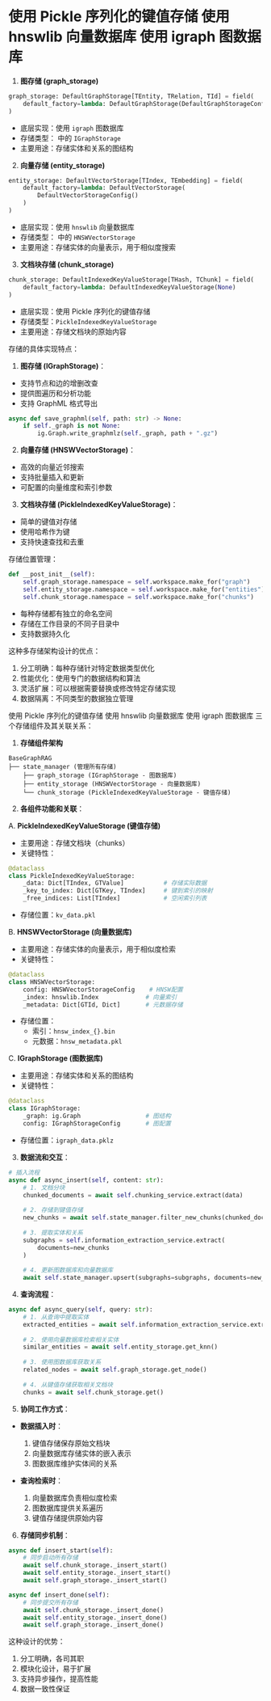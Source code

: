 
# 使用 Pickle 序列化的键值存储  使用 hnswlib 向量数据库  使用 igraph 图数据库


1. **图存储 (graph_storage)**

```python
graph_storage: DefaultGraphStorage[TEntity, TRelation, TId] = field(
    default_factory=lambda: DefaultGraphStorage(DefaultGraphStorageConfig(node_cls=TEntity, edge_cls=TRelation))
)
```

- 底层实现：使用 `igraph` 图数据库
- 存储类型：<mcfile name="_gdb_igraph.py" path="/Users/cong/Downloads/fast-graphrag-main/fast_graphrag/_storage/_gdb_igraph.py"></mcfile> 中的 `IGraphStorage`
- 主要用途：存储实体和关系的图结构

2. **向量存储 (entity_storage)**

```python
entity_storage: DefaultVectorStorage[TIndex, TEmbedding] = field(
    default_factory=lambda: DefaultVectorStorage(
        DefaultVectorStorageConfig()
    )
)
```

- 底层实现：使用 `hnswlib` 向量数据库
- 存储类型：<mcfile name="_default.py" path="/Users/cong/Downloads/fast-graphrag-main/fast_graphrag/_storage/_default.py"></mcfile> 中的 `HNSWVectorStorage`
- 主要用途：存储实体的向量表示，用于相似度搜索

3. **文档块存储 (chunk_storage)**

```python
chunk_storage: DefaultIndexedKeyValueStorage[THash, TChunk] = field(
    default_factory=lambda: DefaultIndexedKeyValueStorage(None)
)
```

- 底层实现：使用 Pickle 序列化的键值存储
- 存储类型：`PickleIndexedKeyValueStorage`
- 主要用途：存储文档块的原始内容

存储的具体实现特点：

1. **图存储 (IGraphStorage)**：

- 支持节点和边的增删改查
- 提供图遍历和分析功能
- 支持 GraphML 格式导出

```python
async def save_graphml(self, path: str) -> None:
    if self._graph is not None:
        ig.Graph.write_graphmlz(self._graph, path + ".gz")
```

2. **向量存储 (HNSWVectorStorage)**：

- 高效的向量近邻搜索
- 支持批量插入和更新
- 可配置的向量维度和索引参数

3. **文档块存储 (PickleIndexedKeyValueStorage)**：

- 简单的键值对存储
- 使用哈希作为键
- 支持快速查找和去重

存储位置管理：

```python
def __post_init__(self):
    self.graph_storage.namespace = self.workspace.make_for("graph")
    self.entity_storage.namespace = self.workspace.make_for("entities")
    self.chunk_storage.namespace = self.workspace.make_for("chunks")
```

- 每种存储都有独立的命名空间
- 存储在工作目录的不同子目录中
- 支持数据持久化

这种多存储架构设计的优点：

1. 分工明确：每种存储针对特定数据类型优化
2. 性能优化：使用专门的数据结构和算法
3. 灵活扩展：可以根据需要替换或修改特定存储实现
4. 数据隔离：不同类型的数据独立管理

使用 Pickle 序列化的键值存储  使用 hnswlib 向量数据库  使用 igraph 图数据库
三个存储组件及其关联关系：

1. **存储组件架构**

```plaintext
BaseGraphRAG
├── state_manager (管理所有存储)
    ├── graph_storage (IGraphStorage - 图数据库)
    ├── entity_storage (HNSWVectorStorage - 向量数据库)
    └── chunk_storage (PickleIndexedKeyValueStorage - 键值存储)
```

2. **各组件功能和关联**：

A. **PickleIndexedKeyValueStorage (键值存储)**

- 主要用途：存储文档块（chunks）
- 关键特性：

```python
@dataclass
class PickleIndexedKeyValueStorage:
    _data: Dict[TIndex, GTValue]           # 存储实际数据
    _key_to_index: Dict[GTKey, TIndex]     # 键到索引的映射
    _free_indices: List[TIndex]            # 空闲索引列表
```

- 存储位置：`kv_data.pkl`

B. **HNSWVectorStorage (向量数据库)**

- 主要用途：存储实体的向量表示，用于相似度检索
- 关键特性：

```python
@dataclass
class HNSWVectorStorage:
    config: HNSWVectorStorageConfig    # HNSW配置
    _index: hnswlib.Index             # 向量索引
    _metadata: Dict[GTId, Dict]       # 元数据存储
```

- 存储位置：
  - 索引：`hnsw_index_{}.bin`
  - 元数据：`hnsw_metadata.pkl`

C. **IGraphStorage (图数据库)**

- 主要用途：存储实体和关系的图结构
- 关键特性：

```python
@dataclass
class IGraphStorage:
    _graph: ig.Graph                  # 图结构
    config: IGraphStorageConfig       # 图配置
```

- 存储位置：`igraph_data.pklz`

3. **数据流和交互**：

```python
# 插入流程
async def async_insert(self, content: str):
    # 1. 文档分块
    chunked_documents = await self.chunking_service.extract(data)
    
    # 2. 存储到键值存储
    new_chunks = await self.state_manager.filter_new_chunks(chunked_documents)
    
    # 3. 提取实体和关系
    subgraphs = self.information_extraction_service.extract(
        documents=new_chunks
    )
    
    # 4. 更新图数据库和向量数据库
    await self.state_manager.upsert(subgraphs=subgraphs, documents=new_chunks)
```

4. **查询流程**：

```python
async def async_query(self, query: str):
    # 1. 从查询中提取实体
    extracted_entities = await self.information_extraction_service.extract_entities_from_query()
    
    # 2. 使用向量数据库检索相关实体
    similar_entities = await self.entity_storage.get_knn()
    
    # 3. 使用图数据库获取关系
    related_nodes = await self.graph_storage.get_node()
    
    # 4. 从键值存储获取相关文档块
    chunks = await self.chunk_storage.get()
```

5. **协同工作方式**：

- **数据插入时**：
  1. 键值存储保存原始文档块
  2. 向量数据库存储实体的嵌入表示
  3. 图数据库维护实体间的关系

- **查询检索时**：
  1. 向量数据库负责相似度检索
  2. 图数据库提供关系遍历
  3. 键值存储提供原始内容

6. **存储同步机制**：

```python
async def insert_start(self):
    # 同步启动所有存储
    await self.chunk_storage._insert_start()
    await self.entity_storage._insert_start()
    await self.graph_storage._insert_start()

async def insert_done(self):
    # 同步提交所有存储
    await self.chunk_storage._insert_done()
    await self.entity_storage._insert_done()
    await self.graph_storage._insert_done()
```

这种设计的优势：

1. 分工明确，各司其职
2. 模块化设计，易于扩展
3. 支持异步操作，提高性能
4. 数据一致性保证
